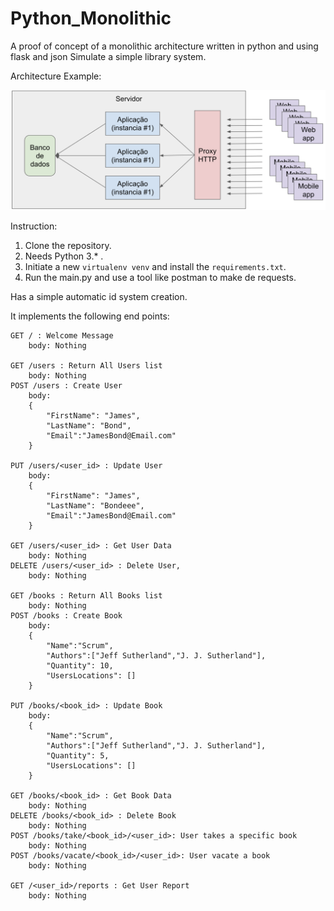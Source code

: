 # Python_Monolithic
A proof of concept of a monolithic architecture written in python and using flask and json
Simulate a simple library system.

Architecture Example:

![monolithic](https://raw.githubusercontent.com/LucasGab/Python_Monolithic/master/monolithic.png)

Instruction:

1. Clone the repository.
2. Needs Python 3.* .
3. Initiate a new `virtualenv venv` and install the `requirements.txt`.
4. Run the main.py and use a tool like postman to make de requests.

Has a simple automatic id system creation.

It implements the following end points:

    GET / : Welcome Message
        body: Nothing
        
    GET /users : Return All Users list
        body: Nothing
    POST /users : Create User
        body:
        {
            "FirstName": "James",
            "LastName": "Bond",
            "Email":"JamesBond@Email.com"
        }

    PUT /users/<user_id> : Update User
        body:
        {
            "FirstName": "James",
            "LastName": "Bondeee",
            "Email":"JamesBond@Email.com"
        }

    GET /users/<user_id> : Get User Data
        body: Nothing
    DELETE /users/<user_id> : Delete User,
        body: Nothing

    GET /books : Return All Books list
        body: Nothing
    POST /books : Create Book
        body:
        {
            "Name":"Scrum",
            "Authors":["Jeff Sutherland","J. J. Sutherland"],
            "Quantity": 10,
            "UsersLocations": []
        }

    PUT /books/<book_id> : Update Book
        body:
        {
            "Name":"Scrum",
            "Authors":["Jeff Sutherland","J. J. Sutherland"],
            "Quantity": 5,
            "UsersLocations": []
        }

    GET /books/<book_id> : Get Book Data
        body: Nothing
    DELETE /books/<book_id> : Delete Book
        body: Nothing
    POST /books/take/<book_id>/<user_id>: User takes a specific book
        body: Nothing
    POST /books/vacate/<book_id>/<user_id>: User vacate a book
        body: Nothing
    
    GET /<user_id>/reports : Get User Report
        body: Nothing
